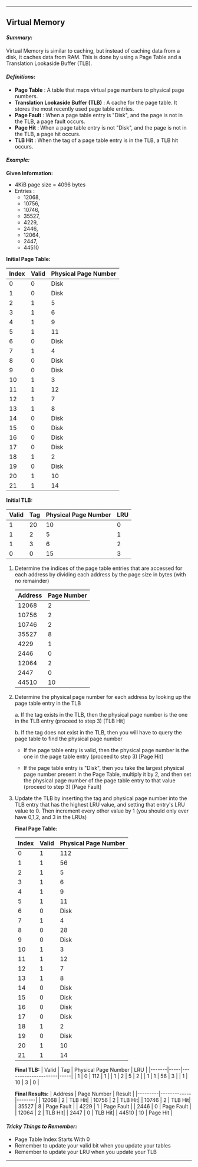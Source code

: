 ***
## Virtual Memory

#### **_Summary:_**
Virtual Memory is similar to caching, but instead of caching data from a disk, it caches data from RAM. This is done by using a Page Table and a Translation Lookaside Buffer (TLB). 

#### **_Definitions:_**
- **Page Table**
: A table that maps virtual page numbers to physical page numbers. 
- **Translation Lookaside Buffer (TLB)**
: A cache for the page table. It stores the most recently used page table entries.
- **Page Fault**
: When a page table entry is "Disk", and the page is not in the TLB, a page fault occurs. 
- **Page Hit**
: When a page table entry is not "Disk", and the page is not in the TLB, a page hit occurs.
- **TLB Hit**
: When the tag of a page table entry is in the TLB, a TLB hit occurs.

#### **_Example:_**

  **Given Information:** 
  - 4KiB page size = 4096 bytes
  - Entries :
    - 12068, 
    - 10756, 
    - 10746,
    - 35527,
    - 4229, 
    - 2446,
    - 12064, 
    - 2447, 
    - 44510

  **Initial Page Table:**

  | Index | Valid | Physical Page Number |
  |-------|-------|---------------------|
  | 0 | 0 | Disk |
  | 1 | 0 | Disk |
  | 2 | 1 | 5 |
  | 3 | 1 | 6 |
  | 4 | 1 | 9 |
  | 5 | 1 | 11 |
  | 6 | 0 | Disk |
  | 7 | 1 | 4 |
  | 8 | 0 | Disk |
  | 9 | 0 | Disk |
  | 10 | 1 | 3 |
  | 11 | 1 | 12 |
  | 12 | 1 | 7 |
  | 13 | 1 | 8 |
  | 14 | 0 | Disk |
  | 15 | 0 | Disk |
  | 16 | 0 | Disk |
  | 17 | 0 | Disk |
  | 18 | 1 | 2 |
  | 19 | 0 | Disk |
  | 20 | 1 | 10 |
  | 21 | 1 | 14 |


  **Initial TLB:**

  | Valid | Tag | Physical Page Number | LRU |
  |-------|-----|---------------------|-----|
  | 1 | 20 | 10 | 0 |
  | 1 | 2 | 5 | 1 |
  | 1 | 3 | 6 | 2 |
  | 0 | 0 | 15 | 3 |

1. Determine the indices of the page table entries that are accessed for each address by dividing each address by the page size in bytes (with no remainder)

    | Address | Page Number |
    |---------|-------------|
    | 12068   | 2           |
    | 10756   | 2           |
    | 10746   | 2           |
    | 35527   | 8           |
    | 4229    | 1           |
    | 2446    | 0           |
    | 12064   | 2           |
    | 2447    | 0           |
    | 44510   | 10          |

2. Determine the physical page number for each address by looking up the page table entry in the TLB

    a. If the tag exists in the TLB, then the physical page number is the one in the TLB entry (proceed to step 3) [TLB Hit]

    b. If the tag does not exist in the TLB, then you will have to query the page table to find the physical page number

    - If the page table entry is valid, then the physical page number is the one in the page table entry (proceed to step 3) [Page Hit]

    - If the page table entry is "Disk", then you take the largest physical page number present in the Page Table, multiply it by 2, and then set the physical page number of the page table entry to that value (proceed to step 3) [Page Fault]

3. Update the TLB by inserting the tag and physical page number into the TLB entry that has the highest LRU value, and setting that entry's LRU value to 0. Then increment every other value by 1 (you should only ever have 0,1,2, and 3 in the LRUs)

    **Final Page Table:**

    | Index | Valid | Physical Page Number |
    |-------|-------|---------------------|
    | 0 | 1 | 112 |
    | 1 | 1 | 56 |
    | 2 | 1 | 5 |
    | 3 | 1 | 6 |
    | 4 | 1 | 9 |
    | 5 | 1 | 11 |
    | 6 | 0 | Disk |
    | 7 | 1 | 4 |
    | 8 | 0 | 28 |
    | 9 | 0 | Disk |
    | 10 | 1 | 3 |
    | 11 | 1 | 12 |
    | 12 | 1 | 7 |
    | 13 | 1 | 8 |
    | 14 | 0 | Disk |
    | 15 | 0 | Disk |
    | 16 | 0 | Disk |
    | 17 | 0 | Disk |
    | 18 | 1 | 2 |
    | 19 | 0 | Disk |
    | 20 | 1 | 10 |
    | 21 | 1 | 14 |

    **Final TLB:**
    | Valid | Tag | Physical Page Number | LRU |
    |-------|-----|---------------------|-----|
    | 1 | 0 | 112 | 1 |
    | 1 | 2 | 5 | 2 |
    | 1 | 1 | 56 | 3 |
    | 1 | 10 | 3 | 0 |

    **Final Results:**
    | Address | Page Number | Result |
    |---------|-------------|--------|
    | 12068   | 2           | TLB Hit|
    | 10756   | 2           | TLB Hit|
    | 10746   | 2           | TLB Hit|
    | 35527   | 8           | Page Fault |
    | 4229    | 1           | Page Fault |
    | 2446    | 0           | Page Fault |
    | 12064   | 2           | TLB Hit|
    | 2447    | 0           | TLB Hit|
    | 44510   | 10          | Page Hit |


#### **_Tricky Things to Remember:_**
- Page Table Index Starts With 0
- Remember to update your valid bit when you update your tables
- Remember to update your LRU when you update your TLB

***